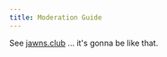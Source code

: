 ```yaml
---
title: Moderation Guide
---
```


See [jawns.club](https://jawns.club/about) ... it's gonna be like that.
